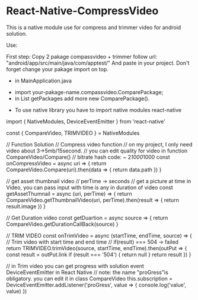 # React-Native-CompressVideo
This is a native module use for compress and trimmer video for android solution.

Use:

First step:
Copy 2 pakage compassvideo + trimmer follow url: "android/app/src/main/java/com/apptest/"
And paste in your project.
Don't forget change your pakage import on top.
- in MainApplication.java
+ import your-pakage-name.compassvideo.ComparePackage;
+ in List<ReactPakage> getPackages
  add more new ComparePackage().

- To use native library you have to import native modules react-native

import { NativeModules, DeviceEventEmitter } from 'react-native'

const { CompareVideo, TRIMVIDEO } = NativeModules

// Function Solution
// Compress video function
// on my project, I only need video about 3->5mb/15second.
// you can edit quality for video in function CompareVideo/Compare()
// bitrate hash code: ~ 2*1000*1000
const onCompressVideo = async uri => {
  return CompareVideo.Compare(uri).then(data => {
    return data.path
  })
}

// get asset thumbnail video
// perTime -> seconds
// get a picture at time in Video, you can pass input with time is any in duration of video
const getAssetThumnail = async (uri, perTime) => {
  return CompareVideo.getThumbnailVideo(uri, perTime).then(result => {
    return result.image
  })
}

// Get Duration video
const getDuartion = async source => {
  return CompareVideo.getDurationCallBack(source)
}

// TRIM VIDEO
const onTrimVideo = async (startTime, endTime, source) => {
  // Trim video with start time and end time
  // if(result) === 504 -> failed
  return TRIMVIDEO.trimVideo(source, startTime, endTime).then(outPut => {
    const result = outPut.link
    if (result === '504') {
      return null
    }
    return result
  })
}

// in Trim video you can get progress with solution event DeviceEventEmitter in React Native
// note: the name "proGress"is obligatory. you can edit it in class CompareVideo
this.subscription = DeviceEventEmitter.addListener('proGress', value => {
    console.log('value', value)
  })

